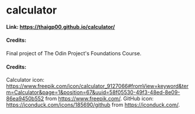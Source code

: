 # calculator
#### Link: https://thaigp00.github.io/calculator/
#### Credits:
Final project of The Odin Project's Foundations Course.
#### Credits:
Calculator icon: https://www.freepik.com/icon/calculator_9127066#fromView=keyword&term=Calculator&page=1&position=67&uuid=58f05530-49f3-48ed-8e09-86ea9450b552 from https://www.freepik.com/.
GitHub icon: https://iconduck.com/icons/185690/github from https://iconduck.com/.